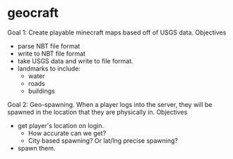 geocraft
========
Goal 1: Create playable minecraft maps based off of USGS data.
  Objectives
  - parse NBT file format
  - write to NBT file format
  - take USGS data and write to file format.
  - landmarks to include:
    - water
    - roads
    - buildings

Goal 2: Geo-spawning.  When a player logs into the server, they will be spawned in the location that they are physically in.
  Objectives
  - get player's location on login.
    - How accurate can we get?
    - City based spawning? Or lat/lng precise spawning?
  - spawn them.

